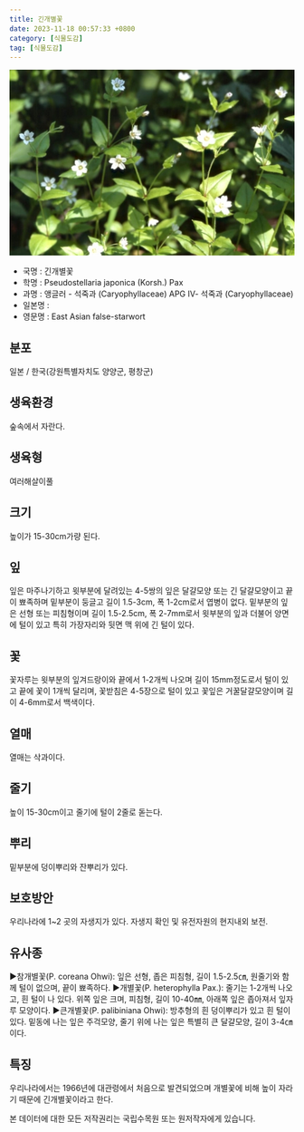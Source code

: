 ```yaml
---
title: 긴개별꽃
date: 2023-11-18 00:57:33 +0800
category: [식물도감]
tag: [식물도감]
---
```




![긴개별꽃](/assets/img/fileUpload/plants/basic/Caryophyllaceae/Pseudostellaria/22995/1_th2.JPG)
- 국명 : 긴개별꽃
- 학명 : Pseudostellaria japonica (Korsh.) Pax
- 과명 : 앵글러 - 석죽과 (Caryophyllaceae) APG Ⅳ- 석죽과 (Caryophyllaceae)
- 일본명 : 
- 영문명 : East Asian false-starwort


## 분포
일본 / 한국(강원특별자치도 양양군, 평창군) 
## 생육환경
숲속에서 자란다.
## 생육형
여러해살이풀 
## 크기
높이가 15-30cm가량 된다.
## 잎
잎은 마주나기하고 윗부분에 달려있는 4-5쌍의 잎은 달걀모양 또는 긴 달걀모양이고 끝이 뾰족하며 밑부분이 둥글고 길이 1.5-3cm, 폭 1-2cm로서 엽병이 없다. 밑부분의 잎은 선형 또는 피침형이며 길이 1.5-2.5cm, 폭 2-7mm로서 윗부분의 잎과 더불어 양면에 털이 있고 특히 가장자리와 뒷면 맥 위에 긴 털이 있다.
## 꽃
꽃자루는 윗부분의 잎겨드랑이와 끝에서 1-2개씩 나오며 길이 15mm정도로서 털이 있고 끝에 꽃이 1개씩 달리며, 꽃받침은 4-5장으로 털이 있고 꽃잎은 거꿀달걀모양이며 길이 4-6mm로서 백색이다.
## 열매
열매는 삭과이다.
## 줄기
높이 15-30cm이고 줄기에 털이 2줄로 돋는다.
## 뿌리
밑부분에 덩이뿌리와 잔뿌리가 있다.
## 보호방안
우리나라에 1~2 곳의 자생지가 있다. 자생지 확인 및 유전자원의 현지내외 보전.
## 유사종
▶참개별꽃(P. coreana Ohwi): 잎은 선형, 좁은 피침형, 길이 1.5-2.5㎝, 원줄기와 함께 털이 없으며, 끝이 뾰족하다. 
▶개별꽃(P. heterophylla Pax.): 줄기는 1-2개씩 나오고, 흰 털이 나 있다. 위쪽 잎은 크며, 피침형, 길이 10-40㎜, 아래쪽 잎은 좁아져서 잎자루 모양이다.
▶큰개별꽃(P. palibiniana Ohwi): 방추형의 흰 덩이뿌리가 있고 흰 털이 있다. 밑동에 나는 잎은 주걱모양, 줄기 위에 나는 잎은 특별히 큰 달걀모양, 길이 3-4㎝이다.
## 특징
우리나라에서는 1966년에 대관령에서 처음으로 발견되었으며 개별꽃에 비해 높이 자라기 때문에 긴개별꽃이라고 한다.






본 데이터에 대한 모든 저작권리는 국립수목원 또는 원저작자에게 있습니다.
